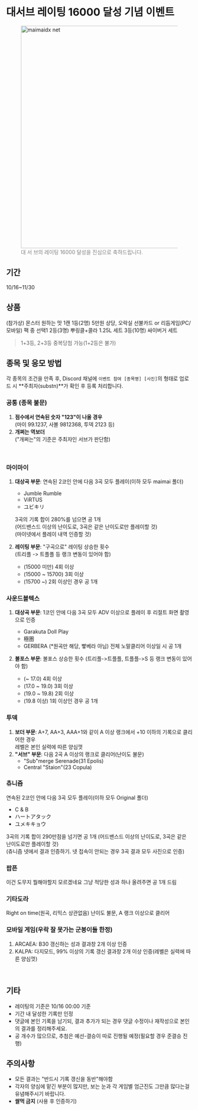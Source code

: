 # 대서브 레이팅 16000 달성 기념 이벤트

<figure>
  <img width="600" src="https://github.com/user-attachments/assets/509dac29-6694-4930-bd8b-d62f297d9450" alt="maimaidx net" />
  <br />
  <figcaption style="color: gray;">대 서 브의 레이팅 16000 달성을 진심으로 축하드립니다.</figcaption>
</figure>

## 기간
10/16~11/30

## 상품
(참가상) 몬스터 원하는 맛 1캔
1등(2명) 5만원 상당, 오락실 선불카드 or 리듬게임(PC/모바일) 팩 중 선택1
2등(3명) 뿌링클+콜라 1.25L 세트
3등(10명) 싸이버거 세트

> 1+3등, 2+3등 중복당첨 가능(1+2등은 불가)

## 종목 및 응모 방법
각 종목의 조건을 만족 후, Discord 채널에 `이벤트 참여 [종목명] [사진]`의 형태로 업로드 시 **주최자(substn)**가 확인 후 등록 처리합니다.

### 공통 (종목 불문)
1. **점수에서 연속된 숫자 "123"이 나올 경우**<br />
  (마이 99.1237, 사볼 9812368, 투덱 2123 등)
2. **개쩌는 역보더**<br />
   ("개쩌는"의 기준은 주최자인 서브가 판단함)
<br />

### 마이마이
1. **대상곡 부문**: 연속된 2코인 안에 다음 3곡 모두 플레이(이하 모두 maimai 폴더)
    - Jumble Rumble
    - ViRTUS
    - ユビキリ
  
    3곡의 기록 합이 280%를 넘으면 공 1개<br />
    (어드밴스드 이상의 난이도로, 3곡은 같은 난이도로만 플레이할 것)<br />
    (마이넷에서 플레이 내역 인증할 것)

2. **레이팅 부문**: "구곡으로" 레이팅 상승한 횟수<br />
  (트리플 -> 트플플 등 랭크 변동이 있어야 함)
    - (15000 미만) 4회 이상
    - (15000 ~ 15700) 3회 이상
    - (15700 ~) 2회 이상인 경우 공 1개

### 사운드볼텍스
1. **대상곡 부문**: 1코인 안에 다음 3곡 모두 ADV 이상으로 플레이 후 리절트 화면 촬영으로 인증
    - Garakuta Doll Play
    - 極圏
    - GERBERA (*원곡만 해당, 빻베라 아님)
  전체 노말클리어 이상일 시 공 1개

2. **볼포스 부문**: 볼포스 상승한 횟수 (트리플->트플플, 트플플->S 등 랭크 변동이 있어야 함)
    - (~ 17.0) 4회 이상
    - (17.0 ~ 19.0) 3회 이상
    - (19.0 ~ 19.8) 2회 이상
    - (19.8 이상) 1회 이상인 경우 공 1개

### 투덱
1. **보더 부문**:  A+7, AA+3, AAA+1와 같이 A 이상 랭크에서 +10 이하의 기록으로 클리어한 경우<br />
  레벨은 본인 실력에 따른 양심껏
2. **"서브" 부문**: 다음 2곡 A 이상의 랭크로 클리어(난이도 불문)
    - "Sub"merge Serenade(31 Epolis)
    - Central "Staion"(23 Copula)

### 츄니즘
연속된 2코인 안에 다음 3곡 모두 플레이(이하 모두 Original 폴더)
- C & B
- ハートアタック
- ユメキキョウ

3곡의 기록 합이 290만점을 넘기면 공 1개
(어드밴스드 이상의 난이도로, 3곡은 같은 난이도로만 플레이할 것)<br />
(츄니즘 넷에서 결과 인증하기. 넷 접속이 안되는 경우 3곡 결과 모두 사진으로 인증)<br />

### 팝픈
이건 도무지 뭘해야할지 모르겠네요 그냥 적당한 성과 하나 올려주면 공 1개 드림
<br />

### 기타도라
Right on time(원곡, 리믹스 상관없음)
난이도 불문, A 랭크 이상으로 클리어
<br />

### 모바일 게임(우락 잘 못가는 군붕이들 한정)
1. ARCAEA: B30 갱신하는 성과 결과창 2개 이상 인증
2. KALPA: 다지모드, 99% 이상의 기록 갱신 결과창 2개 이상 인증(레벨은 실력에 따른 양심껏)
<br />

## 기타
- 레이팅의 기준은 10/16 00:00 기준
- 기간 내 달성한 기록만 인정
- 댓글에 본인 기록을 남기되, 결과 추가가 되는 경우 댓글 수정이나 재작성으로 본인의 결과를 정리해주세요.
- 공 개수가 많으므로, 추첨은 예선-결승이 따로 진행될 예정(필요할 경우 준결승 진행)

## 주의사항
- 모든 결과는 "반드시 기록 갱신을 동반"해야함
- 각자의 양심에 맡긴 부분이 많지만, 보는 눈과 각 게임별 엄근진도 그만큼 많다는걸 유념해주시기 바랍니다.
- **쌀먹 금지** (사용 후 인증하기)
